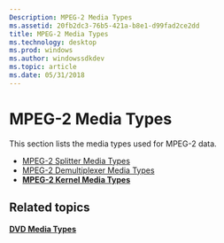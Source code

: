 ```yaml
---
Description: MPEG-2 Media Types
ms.assetid: 20fb2dc3-76b5-421a-b8e1-d99fad2ce2dd
title: MPEG-2 Media Types
ms.technology: desktop
ms.prod: windows
ms.author: windowssdkdev
ms.topic: article
ms.date: 05/31/2018
---
```


# MPEG-2 Media Types

This section lists the media types used for MPEG-2 data.

-   [MPEG-2 Splitter Media Types](mpeg-2-splitter-media-types.md)
-   [MPEG-2 Demultiplexer Media Types](mpeg-2-demultiplexer-media-types.md)
-   [**MPEG-2 Kernel Media Types**](mpeg-2-kernel-media-types.md)

## Related topics

<dl> <dt>

[**DVD Media Types**](dvd-media-types.md)
</dt> </dl>

 

 



